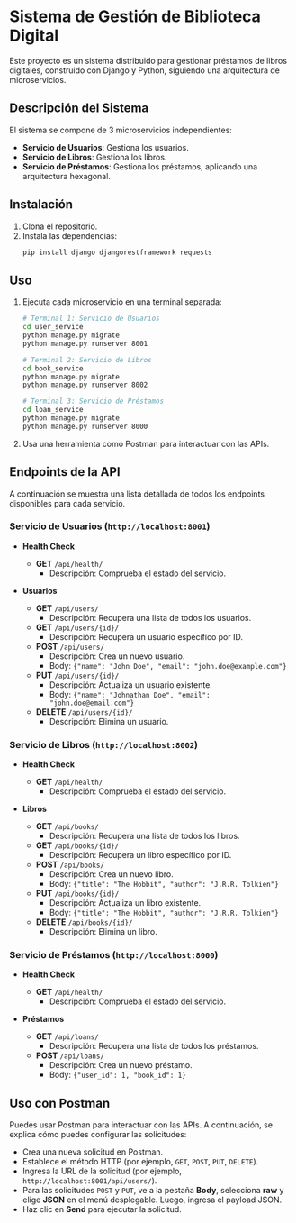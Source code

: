# Sistema de Gestión de Biblioteca Digital

Este proyecto es un sistema distribuido para gestionar préstamos de libros digitales, construido con Django y Python, siguiendo una arquitectura de microservicios.

## Descripción del Sistema

El sistema se compone de 3 microservicios independientes:
*   **Servicio de Usuarios**: Gestiona los usuarios.
*   **Servicio de Libros**: Gestiona los libros.
*   **Servicio de Préstamos**: Gestiona los préstamos, aplicando una arquitectura hexagonal.

## Instalación

1.  Clona el repositorio.
2.  Instala las dependencias:
    ```bash
    pip install django djangorestframework requests
    ```

## Uso

1.  Ejecuta cada microservicio en una terminal separada:
    ```bash
    # Terminal 1: Servicio de Usuarios
    cd user_service
    python manage.py migrate
    python manage.py runserver 8001

    # Terminal 2: Servicio de Libros
    cd book_service
    python manage.py migrate
    python manage.py runserver 8002

    # Terminal 3: Servicio de Préstamos
    cd loan_service
    python manage.py migrate
    python manage.py runserver 8000
    ```

2.  Usa una herramienta como Postman para interactuar con las APIs.

## Endpoints de la API

A continuación se muestra una lista detallada de todos los endpoints disponibles para cada servicio.

### Servicio de Usuarios (`http://localhost:8001`)

*   **Health Check**
    *   **GET** `/api/health/`
        *   Descripción: Comprueba el estado del servicio.

*   **Usuarios**
    *   **GET** `/api/users/`
        *   Descripción: Recupera una lista de todos los usuarios.
    *   **GET** `/api/users/{id}/`
        *   Descripción: Recupera un usuario específico por ID.
    *   **POST** `/api/users/`
        *   Descripción: Crea un nuevo usuario.
        *   Body: `{"name": "John Doe", "email": "john.doe@example.com"}`
    *   **PUT** `/api/users/{id}/`
        *   Descripción: Actualiza un usuario existente.
        *   Body: `{"name": "Johnathan Doe", "email": "john.doe@email.com"}`
    *   **DELETE** `/api/users/{id}/`
        *   Descripción: Elimina un usuario.

### Servicio de Libros (`http://localhost:8002`)

*   **Health Check**
    *   **GET** `/api/health/`
        *   Descripción: Comprueba el estado del servicio.

*   **Libros**
    *   **GET** `/api/books/`
        *   Descripción: Recupera una lista de todos los libros.
    *   **GET** `/api/books/{id}/`
        *   Descripción: Recupera un libro específico por ID.
    *   **POST** `/api/books/`
        *   Descripción: Crea un nuevo libro.
        *   Body: `{"title": "The Hobbit", "author": "J.R.R. Tolkien"}`
    *   **PUT** `/api/books/{id}/`
        *   Descripción: Actualiza un libro existente.
        *   Body: `{"title": "The Hobbit", "author": "J.R.R. Tolkien"}`
    *   **DELETE** `/api/books/{id}/`
        *   Descripción: Elimina un libro.

### Servicio de Préstamos (`http://localhost:8000`)

*   **Health Check**
    *   **GET** `/api/health/`
        *   Descripción: Comprueba el estado del servicio.

*   **Préstamos**
    *   **GET** `/api/loans/`
        *   Descripción: Recupera una lista de todos los préstamos.
    *   **POST** `/api/loans/`
        *   Descripción: Crea un nuevo préstamo.
        *   Body: `{"user_id": 1, "book_id": 1}`

## Uso con Postman

Puedes usar Postman para interactuar con las APIs. A continuación, se explica cómo puedes configurar las solicitudes:

*   Crea una nueva solicitud en Postman.
*   Establece el método HTTP (por ejemplo, `GET`, `POST`, `PUT`, `DELETE`).
*   Ingresa la URL de la solicitud (por ejemplo, `http://localhost:8001/api/users/`).
*   Para las solicitudes `POST` y `PUT`, ve a la pestaña **Body**, selecciona **raw** y elige **JSON** en el menú desplegable. Luego, ingresa el payload JSON.
*   Haz clic en **Send** para ejecutar la solicitud.